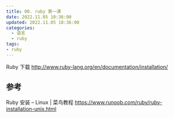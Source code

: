```yaml
---
title: 00. ruby 第一课
date: 2022.11.05 10:36:00
updated: 2022.11.05 10:36:00
categories:
  - 语言
  - ruby
tags:
- ruby
---
```


Ruby 下载
<http://www.ruby-lang.org/en/documentation/installation/>

## 参考

Ruby 安装 – Linux | 菜鸟教程
<https://www.runoob.com/ruby/ruby-installation-unix.html>
